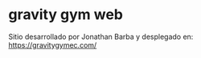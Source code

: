 # gravity gym web

Sitio desarrollado por Jonathan Barba y desplegado en: https://gravitygymec.com/
